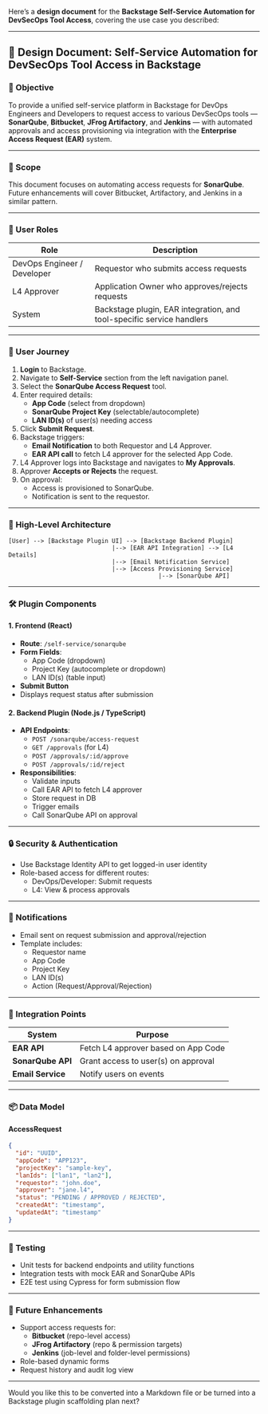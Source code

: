 Here’s a **design document** for the **Backstage Self-Service Automation for DevSecOps Tool Access**, covering the use case you described:

---

## 📄 Design Document: Self-Service Automation for DevSecOps Tool Access in Backstage

### 📌 Objective

To provide a unified self-service platform in Backstage for DevOps Engineers and Developers to request access to various DevSecOps tools — **SonarQube**, **Bitbucket**, **JFrog Artifactory**, and **Jenkins** — with automated approvals and access provisioning via integration with the **Enterprise Access Request (EAR)** system.

---

### 🧩 Scope

This document focuses on automating access requests for **SonarQube**. Future enhancements will cover Bitbucket, Artifactory, and Jenkins in a similar pattern.

---

### 👤 User Roles

| Role             | Description |
|------------------|-------------|
| DevOps Engineer / Developer | Requestor who submits access requests |
| L4 Approver       | Application Owner who approves/rejects requests |
| System            | Backstage plugin, EAR integration, and tool-specific service handlers |

---

### 🧭 User Journey

1. **Login** to Backstage.
2. Navigate to **Self-Service** section from the left navigation panel.
3. Select the **SonarQube Access Request** tool.
4. Enter required details:
   - **App Code** (select from dropdown)
   - **SonarQube Project Key** (selectable/autocomplete)
   - **LAN ID(s)** of user(s) needing access
5. Click **Submit Request**.
6. Backstage triggers:
   - **Email Notification** to both Requestor and L4 Approver.
   - **EAR API call** to fetch L4 approver for the selected App Code.
7. L4 Approver logs into Backstage and navigates to **My Approvals**.
8. Approver **Accepts or Rejects** the request.
9. On approval:
   - Access is provisioned to SonarQube.
   - Notification is sent to the requestor.

---

### 🧱 High-Level Architecture

```plaintext
[User] --> [Backstage Plugin UI] --> [Backstage Backend Plugin]
                             |--> [EAR API Integration] --> [L4 Details]
                             |--> [Email Notification Service]
                             |--> [Access Provisioning Service]
                                          |--> [SonarQube API]
```

---

### 🛠️ Plugin Components

#### 1. **Frontend (React)**
- **Route**: `/self-service/sonarqube`
- **Form Fields**:
  - App Code (dropdown)
  - Project Key (autocomplete or dropdown)
  - LAN ID(s) (table input)
- **Submit Button**
- Displays request status after submission

#### 2. **Backend Plugin (Node.js / TypeScript)**
- **API Endpoints**:
  - `POST /sonarqube/access-request`
  - `GET /approvals` (for L4)
  - `POST /approvals/:id/approve`
  - `POST /approvals/:id/reject`
- **Responsibilities**:
  - Validate inputs
  - Call EAR API to fetch L4 approver
  - Store request in DB
  - Trigger emails
  - Call SonarQube API on approval

---

### 🔒 Security & Authentication

- Use Backstage Identity API to get logged-in user identity
- Role-based access for different routes:
  - DevOps/Developer: Submit requests
  - L4: View & process approvals

---

### 📨 Notifications

- Email sent on request submission and approval/rejection
- Template includes:
  - Requestor name
  - App Code
  - Project Key
  - LAN ID(s)
  - Action (Request/Approval/Rejection)

---

### 🔄 Integration Points

| System     | Purpose |
|------------|---------|
| **EAR API** | Fetch L4 approver based on App Code |
| **SonarQube API** | Grant access to user(s) on approval |
| **Email Service** | Notify users on events |

---

### 📦 Data Model

#### AccessRequest
```json
{
  "id": "UUID",
  "appCode": "APP123",
  "projectKey": "sample-key",
  "lanIds": ["lan1", "lan2"],
  "requestor": "john.doe",
  "approver": "jane.l4",
  "status": "PENDING / APPROVED / REJECTED",
  "createdAt": "timestamp",
  "updatedAt": "timestamp"
}
```

---

### 🧪 Testing

- Unit tests for backend endpoints and utility functions
- Integration tests with mock EAR and SonarQube APIs
- E2E test using Cypress for form submission flow

---

### 🚀 Future Enhancements

- Support access requests for:
  - **Bitbucket** (repo-level access)
  - **JFrog Artifactory** (repo & permission targets)
  - **Jenkins** (job-level and folder-level permissions)
- Role-based dynamic forms
- Request history and audit log view

---

Would you like this to be converted into a Markdown file or be turned into a Backstage plugin scaffolding plan next?
